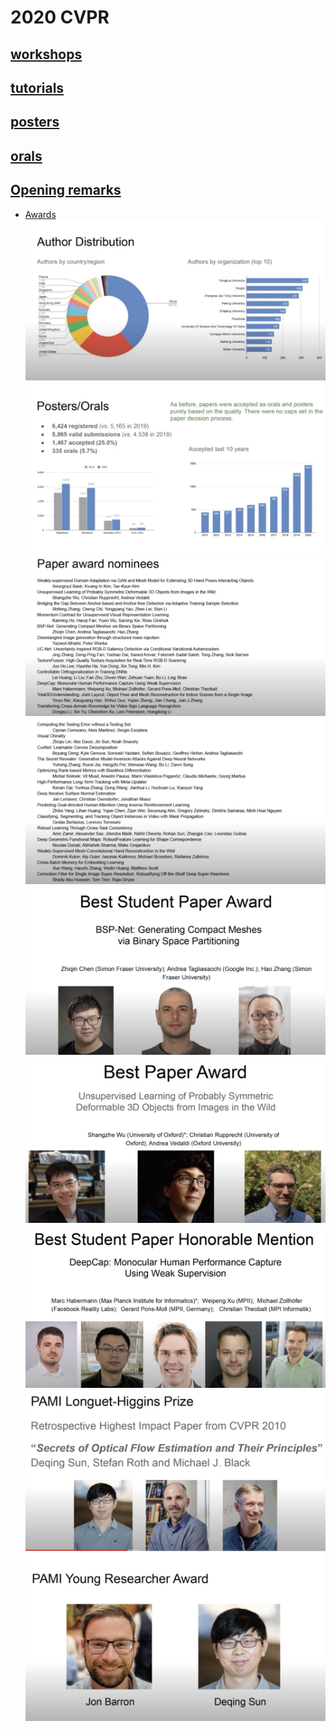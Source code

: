# 2020 CVPR

## [workshops](workshops.md)

## [tutorials](tutorials.md)

## [posters](posters.md)

## [orals](orals.md)

## [Opening remarks](https://www.youtube.com/watch?v=vA6ozueI1cU)
- [Awards](http://cvpr2020.thecvf.com/node/817)
![](assets/cvpr_2020_opening/monday_1.jpg) 
![](assets/cvpr_2020_opening/monday_5.jpg) 
![](assets/cvpr_2020_opening/monday_2.jpg) 
![](assets/cvpr_2020_opening/monday_4.jpg) 
![](assets/cvpr_2020_opening/monday_3.jpg) 
![](assets/cvpr_2020_opening/monday_6.jpg) 
![](assets/cvpr_2020_opening/monday_7.jpg) 
![](assets/cvpr_2020_opening/monday_8.jpg) 
![](assets/cvpr_2020_opening/monday_9.jpg) 
